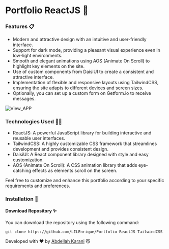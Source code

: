 # Portfolio ReactJS 💼

### Features 📋
- Modern and attractive design with an intuitive and user-friendly interface.
- Support for dark mode, providing a pleasant visual experience even in low-light environments.
- Smooth and elegant animations using AOS (Animate On Scroll) to highlight key elements on the site.
- Use of custom components from DaisiUI to create a consistent and attractive interface.
- Implementation of flexible and responsive layouts using TailwindCSS, ensuring the site adapts to different devices and screen sizes.
- Optionally, you can set up a custom form on Getform.io to receive messages.

![View_APP](https://i.imgur.com/c9GFjAW.png)

### Technologies Used 🧑‍💻
- ReactJS: A powerful JavaScript library for building interactive and reusable user interfaces.
- TailwindCSS: A highly customizable CSS framework that streamlines development and provides consistent design.
- DaisiUI: A React component library designed with style and easy customization.
- AOS (Animate On Scroll): A CSS animation library that adds eye-catching effects as elements scroll on the screen.

Feel free to customize and enhance this portfolio according to your specific requirements and preferences.

### Installation 🔧

#### Download Repository ✨

You can download the repository using the following command:

```
git clone https://github.com/LILEnrique/Portfolio-ReactJS-TailwindCSS
```


Developed with ❤️ by [Abdellah Karani](https://github.com/KaraniAbdellah) 😼


